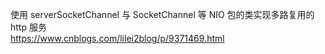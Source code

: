 使用 serverSocketChannel 与 SocketChannel 等 NIO 包的类实现多路复用的 http 服务  
https://www.cnblogs.com/lilei2blog/p/9371469.html